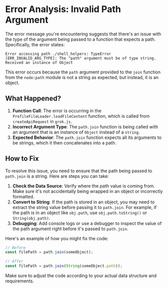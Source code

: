 # Error Analysis: Invalid Path Argument

The error message you're encountering suggests that there's an issue with the type of the argument being passed to a function that expects a path. Specifically, the error states:

```
Error accessing path ./shell_helpers: TypeError [ERR_INVALID_ARG_TYPE]: The "path" argument must be of type string. Received an instance of Object
```

This error occurs because the `path` argument provided to the `join` function from the `node:path` module is not a string as expected, but instead, it is an object.

## What Happened?

1. **Function Call**: The error is occurring in the `ProfileFileLoader.loadFileContent` function, which is called from `createApiRequest` in `grok.js`.
2. **Incorrect Argument Type**: The `path.join` function is being called with an argument that is an instance of `Object` instead of a `string`.
3. **Expected Behavior**: The `path.join` function expects all its arguments to be strings, which it then concatenates into a path.

## How to Fix

To resolve this issue, you need to ensure that the path being passed to `path.join` is a string. Here are steps you can take:

1. **Check the Data Source**: Verify where the path value is coming from. Make sure it's not accidentally being wrapped in an object or incorrectly formatted.
2. **Convert to String**: If the path is stored in an object, you may need to extract the string value before passing it to `path.join`. For example, if the path is in an object like `obj.path`, use `obj.path.toString()` or `String(obj.path)`.
3. **Debugging**: Add console logs or use a debugger to inspect the value of the path argument right before it's passed to `path.join`.

Here's an example of how you might fix the code:

```javascript
// Before
const filePath = path.join(someObject);

// After
const filePath = path.join(String(someObject.path));
```

Make sure to adjust the code according to your actual data structure and requirements.

